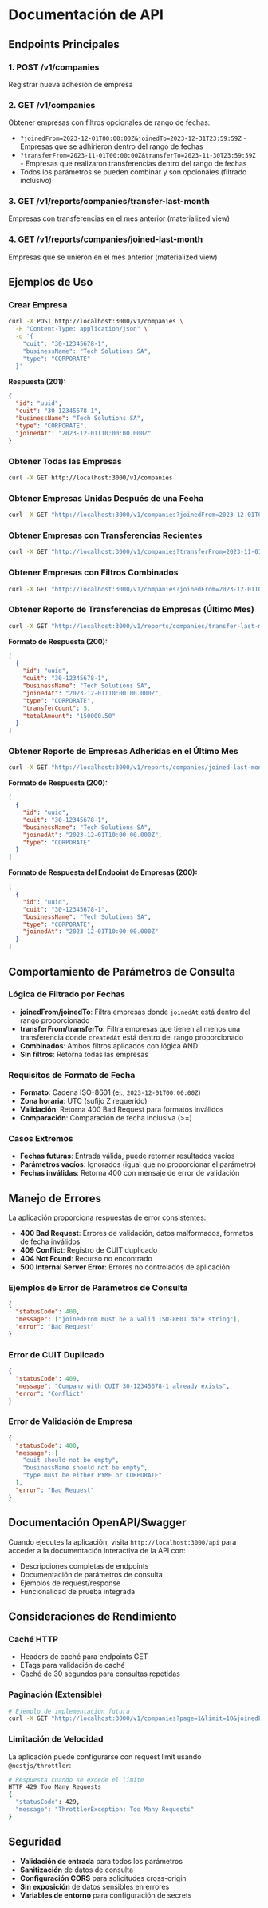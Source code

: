 # Documentación de API

## Endpoints Principales

### 1. POST /v1/companies
Registrar nueva adhesión de empresa

### 2. GET /v1/companies
Obtener empresas con filtros opcionales de rango de fechas:
- `?joinedFrom=2023-12-01T00:00:00Z&joinedTo=2023-12-31T23:59:59Z` - Empresas que se adhirieron dentro del rango de fechas
- `?transferFrom=2023-11-01T00:00:00Z&transferTo=2023-11-30T23:59:59Z` - Empresas que realizaron transferencias dentro del rango de fechas
- Todos los parámetros se pueden combinar y son opcionales (filtrado inclusivo)

### 3. GET /v1/reports/companies/transfer-last-month
Empresas con transferencias en el mes anterior (materialized view)

### 4. GET /v1/reports/companies/joined-last-month
Empresas que se unieron en el mes anterior (materialized view)

## Ejemplos de Uso

### Crear Empresa
```bash
curl -X POST http://localhost:3000/v1/companies \
  -H "Content-Type: application/json" \
  -d '{
    "cuit": "30-12345678-1",
    "businessName": "Tech Solutions SA",
    "type": "CORPORATE"
  }'
```

**Respuesta (201):**
```json
{
  "id": "uuid",
  "cuit": "30-12345678-1",
  "businessName": "Tech Solutions SA",
  "type": "CORPORATE",
  "joinedAt": "2023-12-01T10:00:00.000Z"
}
```

### Obtener Todas las Empresas
```bash
curl -X GET http://localhost:3000/v1/companies
```

### Obtener Empresas Unidas Después de una Fecha
```bash
curl -X GET "http://localhost:3000/v1/companies?joinedFrom=2023-12-01T00:00:00Z"
```

### Obtener Empresas con Transferencias Recientes
```bash
curl -X GET "http://localhost:3000/v1/companies?transferFrom=2023-11-01T00:00:00Z"
```

### Obtener Empresas con Filtros Combinados
```bash
curl -X GET "http://localhost:3000/v1/companies?joinedFrom=2023-12-01T00:00:00Z&transferFrom=2023-11-01T00:00:00Z"
```

### Obtener Reporte de Transferencias de Empresas (Último Mes)
```bash
curl -X GET "http://localhost:3000/v1/reports/companies/transfer-last-month"
```

**Formato de Respuesta (200):**
```json
[
  {
    "id": "uuid",
    "cuit": "30-12345678-1",
    "businessName": "Tech Solutions SA",
    "joinedAt": "2023-12-01T10:00:00.000Z",
    "type": "CORPORATE",
    "transferCount": 5,
    "totalAmount": "150000.50"
  }
]
```

### Obtener Reporte de Empresas Adheridas en el Último Mes
```bash
curl -X GET "http://localhost:3000/v1/reports/companies/joined-last-month"
```

**Formato de Respuesta (200):**
```json
[
  {
    "id": "uuid",
    "cuit": "30-12345678-1",
    "businessName": "Tech Solutions SA",
    "joinedAt": "2023-12-01T10:00:00.000Z",
    "type": "CORPORATE"
  }
]
```

**Formato de Respuesta del Endpoint de Empresas (200):**
```json
[
  {
    "id": "uuid",
    "cuit": "30-12345678-1",
    "businessName": "Tech Solutions SA",
    "type": "CORPORATE",
    "joinedAt": "2023-12-01T10:00:00.000Z"
  }
]
```

## Comportamiento de Parámetros de Consulta

### Lógica de Filtrado por Fechas
- **joinedFrom/joinedTo**: Filtra empresas donde `joinedAt` está dentro del rango proporcionado
- **transferFrom/transferTo**: Filtra empresas que tienen al menos una transferencia donde `createdAt` está dentro del rango proporcionado
- **Combinados**: Ambos filtros aplicados con lógica AND
- **Sin filtros**: Retorna todas las empresas

### Requisitos de Formato de Fecha
- **Formato**: Cadena ISO-8601 (ej., `2023-12-01T00:00:00Z`)
- **Zona horaria**: UTC (sufijo Z requerido)
- **Validación**: Retorna 400 Bad Request para formatos inválidos
- **Comparación**: Comparación de fecha inclusiva (>=)

### Casos Extremos
- **Fechas futuras**: Entrada válida, puede retornar resultados vacíos
- **Parámetros vacíos**: Ignorados (igual que no proporcionar el parámetro)
- **Fechas inválidas**: Retorna 400 con mensaje de error de validación

## Manejo de Errores

La aplicación proporciona respuestas de error consistentes:

- **400 Bad Request**: Errores de validación, datos malformados, formatos de fecha inválidos
- **409 Conflict**: Registro de CUIT duplicado
- **404 Not Found**: Recurso no encontrado
- **500 Internal Server Error**: Errores no controlados de aplicación

### Ejemplos de Error de Parámetros de Consulta
```json
{
  "statusCode": 400,
  "message": ["joinedFrom must be a valid ISO-8601 date string"],
  "error": "Bad Request"
}
```

### Error de CUIT Duplicado
```json
{
  "statusCode": 409,
  "message": "Company with CUIT 30-12345678-1 already exists",
  "error": "Conflict"
}
```

### Error de Validación de Empresa
```json
{
  "statusCode": 400,
  "message": [
    "cuit should not be empty",
    "businessName should not be empty",
    "type must be either PYME or CORPORATE"
  ],
  "error": "Bad Request"
}
```

## Documentación OpenAPI/Swagger

Cuando ejecutes la aplicación, visita `http://localhost:3000/api` para acceder a la documentación interactiva de la API con:
- Descripciones completas de endpoints
- Documentación de parámetros de consulta
- Ejemplos de request/response
- Funcionalidad de prueba integrada

## Consideraciones de Rendimiento

### Caché HTTP
- Headers de caché para endpoints GET
- ETags para validación de caché
- Caché de 30 segundos para consultas repetidas

### Paginación (Extensible)
```bash
# Ejemplo de implementación futura
curl -X GET "http://localhost:3000/v1/companies?page=1&limit=10&joinedFrom=2023-12-01T00:00:00Z"
```

### Limitación de Velocidad
La aplicación puede configurarse con request limit usando `@nestjs/throttler`:
```bash
# Respuesta cuando se excede el límite
HTTP 429 Too Many Requests
{
  "statusCode": 429,
  "message": "ThrottlerException: Too Many Requests"
}
```

## Seguridad

- **Validación de entrada** para todos los parámetros
- **Sanitización** de datos de consulta
- **Configuración CORS** para solicitudes cross-origin
- **Sin exposición** de datos sensibles en errores
- **Variables de entorno** para configuración de secrets